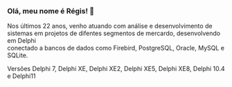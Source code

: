 ### Olá, meu nome é Régis! 👋

Nos últimos 22 anos, venho atuando com análise e desenvolvimento de sistemas em projetos de difentes segmentos de mercardo, desenvolvendo em Delphi  
conectado a bancos de dados como Firebird, PostgreSQL, Oracle, MySQL e SQLite.

<p>Versões Delphi 7, Delphi XE, Delphi XE2, Delphi XE5, Delphi XE8, Delphi 10.4 e Delphi11</p>

<!--
**regispinto/regispinto** is a ✨ _special_ ✨ repository because its `README.md` (this file) appears on your GitHub profile.

Here are some ideas to get you started:

- 🔭 I’m currently working on ...
- 🌱 I’m currently learning ...
- 👯 I’m looking to collaborate on ...
- 🤔 I’m looking for help with ...
- 💬 Ask me about ...
- 📫 How to reach me: ...
- 😄 Pronouns: ...
- ⚡ Fun fact: ...
-->
